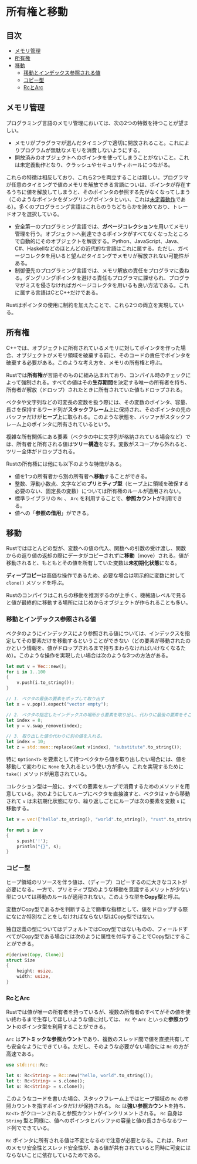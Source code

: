 # 所有権と移動


## 目次

- [メモリ管理](#メモリ管理)
- [所有権](#所有権)
- [移動](#移動)
	- [移動とインデックス参照される値](#移動とインデックス参照される値)
	- [コピー型](#コピー型)
	- [RcとArc](#rcとarc)


## メモリ管理

プログラミング言語のメモリ管理においては、次の2つの特徴を持つことが望ましい。

- メモリがプラグラマが選んだタイミングで適切に開放されること。これによりプログラムが無駄なメモリを消費しないようにする。
- 開放済みのオブジェクトへのポインタを使ってしまうことがないこと。これは未定義動作となり、クラッシュやセキュリティホールにつながる。

これらの特徴は相反しており、これら2つを両立することは難しい。プログラマが任意のタイミングで値のメモリを解放できる言語についは、ポインタが存在するうちに値を解放してしまうと、そのポインタの参照する先がなくなってしまう（このようなポインタをダングリングポインタといい、これは[未定義動作](/note/rust/chapters/01_basic_knowledge_of_rust.ja.md#未定義動作)である）。多くのプログラミング言語はこれらのうちどちらかを諦めており、トレードオフを選択している。

- 安全第一のプログラミング言語では、**ガベージコレクション**を用いてメモリ管理を行う。オブジェクトへ到達できるポインタがすべてなくなったところで自動的にそのオブジェクトを解放する。Python、JavaScript、Java、C#、Haskellなどのほとんどの近代的な言語はこれに属する。ただし、ガベージコレクタを用いると望んだタイミングでメモリが解放されない可能性がある。
- 制御優先のプログラミング言語では、メモリ解放の責任をプログラマに委ねる。ダングリングポインタを避ける責任もプログラマに課せられ、プログラマがミスを侵さなければガベージコレクタを用いるも良い方法である。これに属する言語はCとC++だけである。

Rustはポインタの使用に制約を加えたことで、これら2つの両立を実現している。


## 所有権

C++では、オブジェクトに所有されているメモリに対してポインタを作った場合、オブジェクトがメモリ領域を破棄する前に、そのコードの責任でポインタを破棄する必要がある。このような考え方を、メモリの所有権と呼ぶ。

Rustでは**所有権**が言語そのものに組み込まれており、コンパイル時のチェックによって強制される。すべての値はその**生存期間**を決定する唯一の所有者を持ち、所有者が解放（ドロップ）されたときに所有されていた値もドロップされる。

ベクタや文字列などの可変長の変数を扱う際には、その変数のポインタ、容量、長さを保持するワード列が**スタックフレーム**上に保持され、そのポインタの先のバッファだけが**ヒープ**上に取られる。このような状態を、バッファがスタックフレーム上のポインタに所有されているという。

複雑な所有関係にある要素（ベクタの中に文字列が格納されている場合など）では、所有者と所有される値は**ツリー構造**をなす。変数がスコープから外れると、ツリー全体がドロップされる。

Rustの所有権には他にも以下のような特徴がある。

- 値を1つの所有者から別の所有者へ**移動**することができる。
- 整数、浮動小数点、文字などの**プリミティブ型**（ヒープ上に領域を確保する必要のない、固定長の変数）については所有権のルールが適用されない。
- 標準ライブラリの `Rc` 、 `Arc` を利用することで、**参照カウント**が利用できる。
- 値への「**参照の借用**」ができる。


## 移動

Rustではほとんどの型が、変数への値の代入、関数への引数の受け渡し、関数からの返り値の返却の際にデータがコピーされずに**移動**（move）される。値が移動されると、もともとその値を所有していた変数は**未初期化状態**になる。

**ディープコピー**は高価な操作であるため、必要な場合は明示的に変数に対して `clone()` メソッドを呼ぶ。

Rustのコンパイラはこれらの移動を推測するのが上手く、機械語レベルで見ると値が最終的に移動する場所にはじめからオブジェクトが作られることも多い。

### 移動とインデックス参照される値

ベクタのようにインデックスにより参照される値については、インデックスを指定してその要素だけを移動するということができない（どの要素が移動されたのかという情報を、値がドロップされるまで持ちまわらなければいけなくなるため）。このような操作を実現したい場合は次のような3つの方法がある。

```rust
let mut v = Vec::new();
for i in 1..100
{
    v.push(i.to_string());
}

// 1. ベクタの最後の要素をポップして取り出す
let x = v.pop().expect("vector empty");

// 2. ベクタの指定したインデックスの場所から要素を取り出し、代わりに最後の要素をそこに入れる
let index = 8;
let y = v.swap_remove(index);

// 3. 取り出した値の代わりに別の値を入れる。
let index = 10;
let z = std::mem::replace(&mut v[index], "substitute".to_string());
```

特に `Option<T>` を要素として持つベクタから値を取り出したい場合には、値を移動して変わりに `None` を入れるという使い方が多い。これを実現するために `take()` メソッドが用意されている。

コレクション型は一般に、すべての要素をループで消費するためのメソッドを用意している。次のようにしてループにベクタを直接渡すと、ベクタは `v` から移動されて `v` は未初期化状態になり、繰り返しごとにループは次の要素を変数 `s` に移動する。

```rust
let v = vec!["hello".to_string(), "world".to_string(), "rust".to_string()];

for mut s in v
{
    s.push('!');
    println("{}", s);
}
```

### コピー型

ヒープ領域のリソースを伴う値は、（ディープ）コピーするのに大きなコストが必要になる。一方で、プリミティブ型のような移動を意識するメリットが少ない型については移動のルールが適用されない。このような型を**Copy型**と呼ぶ。

変数がCopy型であるかを判断する上で簡単な指標として、値をドロップする際になにか特別なことをしなければならない型はCopy型ではない。

独自定義の型についてはデフォルトではCopy型ではないものの、フィールドすべてがCopy型である場合には次のように属性を付与することでCopy型にすることができる。

```rust
#[derive(Copy, Clone)]
struct Size
{
    height: usize,
    width: usize,
}
```


### RcとArc

Rustでは値が唯一の所有者を持っているが、複数の所有者のすべてがその値を使い終わるまで生存してほしいような値に対しては、 `Rc` や `Arc` といった**参照カウント**のポインタ型を利用することができる。

`Arc` は**アトミックな参照カウント**であり、複数のスレッド間で値を直接共有しても安全なようにできている。ただし、そのような必要がない場合には `Rc` の方が高速である。

```rust
use std::rc::Rc;

let s: Rc<String> = Rc::new("hello, world".to_string());
let t: Rc<String> = s.clone();
let u: Rc<String> = s.clone();
```

このようなコードを書いた場合、スタックフレーム上ではヒープ領域の `Rc` の参照カウントを指すポインタだけが保持される。 `Rc` は**強い参照カウント**を持ち、 `Rc<T>` がクローンされると参照カウントがインクリメントされる。 `Rc` 自身は `String` 型と同様に、値へのポインタとバッファの容量と値の長さからなるワード列でできている。

`Rc` ポインタに所有される値は不変となるので注意が必要となる。これは、Rustのメモリ安全性とスレッド安全性が、ある値が共有されていると同時に可変にはならないことに依存しているためである。
